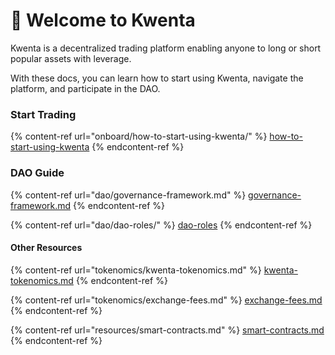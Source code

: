 # 🥂 Welcome to Kwenta

Kwenta is a decentralized trading platform enabling anyone to long or short popular assets with leverage.

With these docs, you can learn how to start using Kwenta, navigate the platform, and participate in the DAO. &#x20;

### Start Trading

{% content-ref url="onboard/how-to-start-using-kwenta/" %}
[how-to-start-using-kwenta](onboard/how-to-start-using-kwenta/)
{% endcontent-ref %}

### DAO Guide

{% content-ref url="dao/governance-framework.md" %}
[governance-framework.md](dao/governance-framework.md)
{% endcontent-ref %}

{% content-ref url="dao/dao-roles/" %}
[dao-roles](dao/dao-roles/)
{% endcontent-ref %}

#### Other Resources

{% content-ref url="tokenomics/kwenta-tokenomics.md" %}
[kwenta-tokenomics.md](tokenomics/kwenta-tokenomics.md)
{% endcontent-ref %}

{% content-ref url="tokenomics/exchange-fees.md" %}
[exchange-fees.md](tokenomics/exchange-fees.md)
{% endcontent-ref %}

{% content-ref url="resources/smart-contracts.md" %}
[smart-contracts.md](resources/smart-contracts.md)
{% endcontent-ref %}
